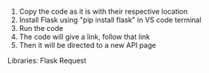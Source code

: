 1. Copy the code as it is with their respective location
2. Install Flask using "pip install flask" in VS code terminal
3. Run the code
4. The code will give a link, follow that link
5. Then it will be directed to a new API page


Libraries:
  Flask
  Request
